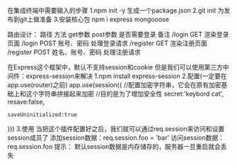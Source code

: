 在集成终端中需要输入的步骤
1.npm init -y
生成一个package.json
2.git init
为发布到git上做准备
3.安装核心包
npm i express mongooose

路由设计：
路径        方法          get参数           post参数          是否需要登录           备注
/login      GET                                                                  渲染登录页面
/login      POST                           账号、密码                             处理登录请求
/register   GET                                                                  渲染注册页面
/register   POST                           姓名、账号、密码                      处理注册请求

在Express这个框架中，默认不支持session和cookie
但是我们可以使用第三方中间件：express-session来解决
1.npm install express-session
2.配置(一定要在app.use(router)之前)
app.use(session({
    //配置加密字符串，它会在原有加密基础上和这个字符串拼接起来加密
    //目的是为了增加安全性
    secret:'keybord cat',  
    resave:false,
    
    saveUninitialized:true
}))
3.使用
 当把这个插件配置好之后，我们就可以通过req.session来访问和设置session成员了
 添加session数据：req.session.foo = 'bar'
 访问session数据：req.session.foo
提示：
默认session数据是内存储存的，服务器一旦重启就会丢失